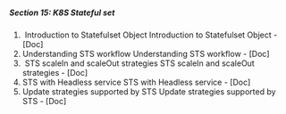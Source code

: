 
##### Section 15: K8S Stateful set
1.  Introduction to Statefulset Object
		Introduction to Statefulset Object - [Doc]
2. Understanding STS workflow
		Understanding STS workflow - [Doc]
3.  STS scaleIn and scaleOut strategies
		STS scaleIn and scaleOut strategies - [Doc]
4. STS with Headless service
		STS with Headless service - [Doc]
5. Update strategies supported by STS
		Update strategies supported by STS - [Doc]
